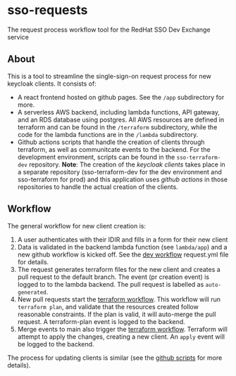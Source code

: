 # sso-requests

The request process workflow tool for the RedHat SSO Dev Exchange service

## About

This is a tool to streamline the single-sign-on request process for new keycloak clients.
It consists of:

- A react frontend hosted on github pages. See the `/app` subdirectory for more.
- A serverless AWS backend, including lambda functions, API gateway, and an RDS database using postgres.
  All AWS resources are defined in terraform and can be found in the `/terraform` subdirectory, while
  the code for the lambda functions are in the `/lambda` subdirectory.
- Github actions scripts that handle the creation of clients through terraform, as well as communitcate
  events to the backend. For the development environment, scripts can be found in the `sso-terraform-dev` repository.
  **Note**: The creation of the _keycloak clients_ takes place in a separate repository (sso-terraform-dev for the dev environment
  and sso-terraform for prod) and this application uses _github actions_ in those repositories to handle the actual creation of the clients.

## Workflow

The general workflow for new client creation is:

1. A user authenticates with their IDIR and fills in a form for their new client
2. Data is validated in the backend lambda function (see `lambda/app`) and a new github workflow is kicked off. See the [dev workflow](https://github.com/bcgov/sso-terraform-dev/blob/main/.github/workflows/request.yml) request.yml file for details.
3. The request generates terraform files for the new client and creates a pull request to the default branch. The event (pr creation event) is logged to to the lambda backend. The pull request is labelled as `auto-generated`.
4. New pull requests start the [terraform workflow](https://github.com/bcgov/sso-terraform-dev/blob/main/.github/workflows/terraform.yml). This workflow
   will run `terraform plan`, and validate that the resources created follow reasonable constraints. If the plan is valid, it will auto-merge the pull request. A terraform-plan event is logged to the backend.
5. Merge events to main also trigger the [terraform workflow](https://github.com/bcgov/sso-terraform-dev/blob/main/.github/workflows/terraform.yml).
   Terraform will attempt to apply the changes, creating a new client. An `apply` event will be logged to the backend.

The process for updating clients is similar (see the [github scripts](https://github.com/bcgov/sso-terraform-dev/blob/main/scripts) for more details).
